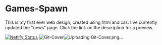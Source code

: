 # Games-Spawn
This is my first ever web design; created using html and css. I've currently updated the "news" page.
Click the link on the description for a preview.

[![Netlify Status](https://api.netlify.com/api/v1/badges/e6dc7909-aec7-471e-a3db-ef3defc5dbc8/deploy-status)](https://app.netlify.com/sites/games-spawn/deploys)
![Git-Cover](https://user-images.githubusercontent.com/123671992/221191355-352f7b00-8a5a-4883-bce2-ad3e11609eea.png)![Uploading Git-Cover.png…]()
